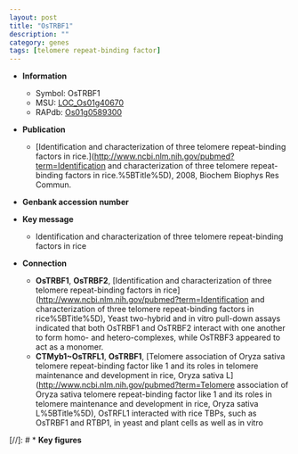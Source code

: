 ```yaml
---
layout: post
title: "OsTRBF1"
description: ""
category: genes
tags: [telomere repeat-binding factor]
---
```


* **Information**  
    + Symbol: OsTRBF1  
    + MSU: [LOC_Os01g40670](http://rice.uga.edu/cgi-bin/ORF_infopage.cgi?orf=LOC_Os01g40670)  
    + RAPdb: [Os01g0589300](http://rapdb.dna.affrc.go.jp/viewer/gbrowse_details/irgsp1?name=Os01g0589300)  

* **Publication**  
    + [Identification and characterization of three telomere repeat-binding factors in rice.](http://www.ncbi.nlm.nih.gov/pubmed?term=Identification and characterization of three telomere repeat-binding factors in rice.%5BTitle%5D), 2008, Biochem Biophys Res Commun.

* **Genbank accession number**  

* **Key message**  
    + Identification and characterization of three telomere repeat-binding factors in rice

* **Connection**  
    + __OsTRBF1__, __OsTRBF2__, [Identification and characterization of three telomere repeat-binding factors in rice](http://www.ncbi.nlm.nih.gov/pubmed?term=Identification and characterization of three telomere repeat-binding factors in rice%5BTitle%5D), Yeast two-hybrid and in vitro pull-down assays indicated that both OsTRBF1 and OsTRBF2 interact with one another to form homo- and hetero-complexes, while OsTRBF3 appeared to act as a monomer.
    + __CTMyb1~OsTRFL1__, __OsTRBF1__, [Telomere association of Oryza sativa telomere repeat-binding factor like 1 and its roles in telomere maintenance and development in rice, Oryza sativa L](http://www.ncbi.nlm.nih.gov/pubmed?term=Telomere association of Oryza sativa telomere repeat-binding factor like 1 and its roles in telomere maintenance and development in rice, Oryza sativa L%5BTitle%5D),  OsTRFL1 interacted with rice TBPs, such as OsTRBF1 and RTBP1, in yeast and plant cells as well as in vitro

[//]: # * **Key figures**  



